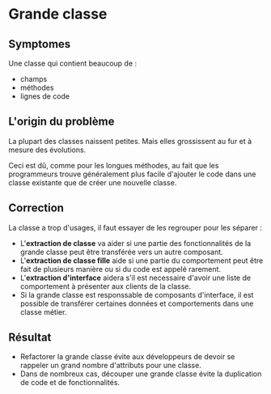 # Grande classe

## Symptomes

Une classe qui contient beaucoup de : 
- champs
- méthodes
- lignes de code

## L'origin du problème

La plupart des classes naissent petites. Mais elles grossissent au fur et à mesure des évolutions.

Ceci est dû, comme pour les longues méthodes, au fait que les programmeurs trouve généralement plus facile d'ajouter le code dans une classe existante que de créer une nouvelle classe.

## Correction

La classe a trop d'usages, il faut essayer de les regrouper pour les séparer :
- L'__extraction de classe__ va aider si une partie des fonctionnalités de la grande classe peut être transférée vers un autre composant.
- L'__extraction de classe fille__ aide si une partie du comportement peut être fait de plusieurs manière ou si du code est appelé rarement.
- L'__extraction d'interface__ aidera s'il est necessaire d'avoir une liste de comportement à présenter aux clients de la classe.
- Si la grande classe est responssable de composants d'interface, il est possible de transférer certaines données et comportements dans une classe métier. 

## Résultat

- Refactorer la grande classe évite aux développeurs de devoir se rappeler un grand nombre d'attributs pour une classe.
- Dans de nombreux cas, découper une grande classe évite la duplication de code et de fonctionnalités.
